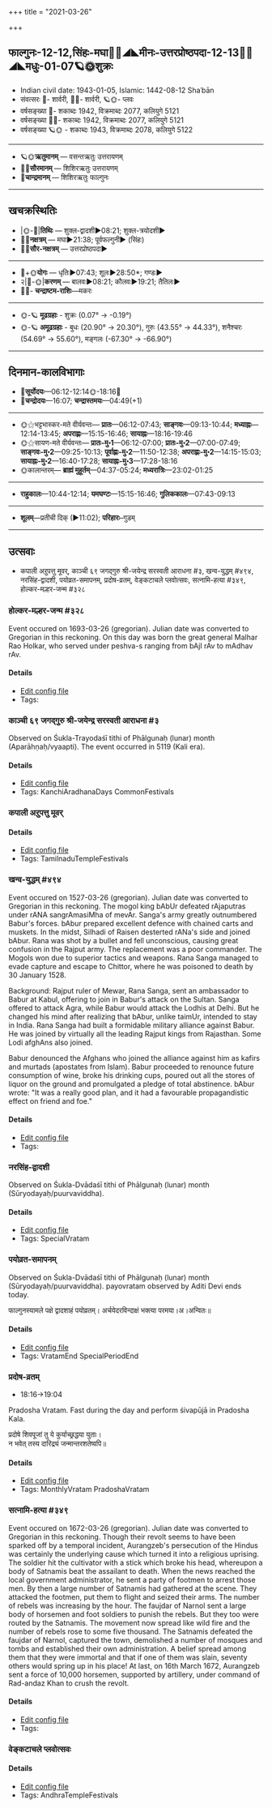+++
title = "2021-03-26"

+++
## फाल्गुनः-12-12,सिंहः-मघा🌛🌌◢◣मीनः-उत्तरप्रोष्ठपदा-12-13🌌🌞◢◣मधुः-01-07🪐🌞शुक्रः
- Indian civil date: 1943-01-05, Islamic: 1442-08-12 Shaʿbān
- संवत्सरः 🌛- शार्वरी, 🌌🌞- शार्वरी, 🪐🌞- प्लवः
- वर्षसङ्ख्या 🌛- शकाब्दः 1942, विक्रमाब्दः 2077, कलियुगे 5121
- वर्षसङ्ख्या 🌌🌞- शकाब्दः 1942, विक्रमाब्दः 2077, कलियुगे 5121
- वर्षसङ्ख्या 🪐🌞 - शकाब्दः 1943, विक्रमाब्दः 2078, कलियुगे 5122
___________________
- 🪐🌞**ऋतुमानम्** — वसन्तऋतुः उत्तरायणम्
- 🌌🌞**सौरमानम्** — शिशिरऋतुः उत्तरायणम्
- 🌛**चान्द्रमानम्** — शिशिरऋतुः फाल्गुनः
___________________


## खचक्रस्थितिः
- |🌞-🌛|**तिथिः** — शुक्ल-द्वादशी►08:21; शुक्ल-त्रयोदशी►  
- 🌌🌛**नक्षत्रम्** — मघा►21:38; पूर्वफल्गुनी► (सिंहः)  
- 🌌🌞**सौर-नक्षत्रम्** — उत्तरप्रोष्ठपदा►  
___________________
- 🌛+🌞**योगः** — धृतिः►07:43; शूलः►28:50*; गण्डः►  
- २|🌛-🌞|**करणम्** — बालवः►08:21; कौलवः►19:21; तैतिलः►  
- 🌌🌛- **चन्द्राष्टम-राशिः**—मकरः  
___________________
- 🌞-🪐 **मूढग्रहाः** - शुक्रः (0.07° → -0.19°)
- 🌞-🪐 **अमूढग्रहाः** - बुधः (20.90° → 20.30°), गुरुः (43.55° → 44.33°), शनैश्चरः (54.69° → 55.60°), मङ्गलः (-67.30° → -66.90°)
___________________


## दिनमान-कालविभागाः
- 🌅**सूर्योदयः**—06:12-12:14🌞️-18:16🌇  
- 🌛**चन्द्रोदयः**—16:07; **चन्द्रास्तमयः**—04:49(+1)  
___________________
- 🌞⚝भट्टभास्कर-मते वीर्यवन्तः— **प्रातः**—06:12-07:43; **साङ्गवः**—09:13-10:44; **मध्याह्नः**—12:14-13:45; **अपराह्णः**—15:15-16:46; **सायाह्नः**—18:16-19:46  
- 🌞⚝सायण-मते वीर्यवन्तः— **प्रातः-मु॰1**—06:12-07:00; **प्रातः-मु॰2**—07:00-07:49; **साङ्गवः-मु॰2**—09:25-10:13; **पूर्वाह्णः-मु॰2**—11:50-12:38; **अपराह्णः-मु॰2**—14:15-15:03; **सायाह्नः-मु॰2**—16:40-17:28; **सायाह्नः-मु॰3**—17:28-18:16  
- 🌞कालान्तरम्— **ब्राह्मं मुहूर्तम्**—04:37-05:24; **मध्यरात्रिः**—23:02-01:25  
___________________
- **राहुकालः**—10:44-12:14; **यमघण्टः**—15:15-16:46; **गुलिककालः**—07:43-09:13  
___________________
- **शूलम्**—प्रतीची दिक् (►11:02); **परिहारः**–गुडम्  
___________________

## उत्सवाः
- कपाली अऱुपत्तु मूवर्, काञ्ची ६९ जगद्गुरु श्री-जयेन्द्र सरस्वती आराधना #३, खन्व-युद्धम् #४९४, नरसिंह-द्वादशी, पयोव्रत-समापनम्, प्रदोष-व्रतम्, वेङ्कटाचले प्लवोत्सवः, सत्नामि-हत्या #३४९, होल्कर-मल्हर-जन्म #३२८
### होल्कर-मल्हर-जन्म #३२८

Event occured on 1693-03-26 (gregorian). Julian date was converted to Gregorian in this reckoning. On this day was born the great general Malhar Rao Holkar, who served under peshva-s ranging from bAjI rAv to mAdhav rAv.

#### Details
- [Edit config file](https://github.com/jyotisham/adyatithi/tree/master/mahApuruSha/xatra-later/gregorian/day/03/26/holkara-malhara-janma.toml)
- Tags: 


### काञ्ची ६९ जगद्गुरु श्री-जयेन्द्र सरस्वती आराधना #३

Observed on Śukla-Trayodaśī tithi of Phālgunaḥ (lunar) month (Aparāhṇaḥ/vyaapti). The event occurred in 5119 (Kali era).  






#### Details
- [Edit config file](https://github.com/jyotisham/adyatithi/tree/master/mahApuruSha/kAnchI-maTha/lunar_month/tithi/12/13/kAJcI_69_jagadguru_zrI~jayEndra_sarasvatI_ArAdhanA.toml)
- Tags: KanchiAradhanaDays CommonFestivals


### कपाली अऱुपत्तु मूवर्



#### Details
- [Edit config file](https://github.com/jyotisham/adyatithi/tree/master/temples/Tamil/relative_event/kar2pagAmbAL%E2%80%93kapAlIzvarar_tirukkalyANam/offset__-2/kapAlI_ar2upattu_mUvar.toml)
- Tags: TamilnaduTempleFestivals


### खन्व-युद्धम् #४९४

Event occured on 1527-03-26 (gregorian). Julian date was converted to Gregorian in this reckoning. The mogol king bAbUr defeated rAjaputras under rANA sangrAmasiMha of mevAr. Sanga's army greatly outnumbered Babur's forces. bAbur prepared excellent defence with chained carts and muskets. In the midst, Silhadi of Raisen desterted rANa's side and joined bAbur. Rana was shot by a bullet and fell unconscious, causing great confusion in the Rajput army. The replacement was a poor commander. The Mogols won due to superior tactics and weapons. Rana Sanga managed to evade capture and escape to Chittor, where he was poisoned to death by 30 January 1528.

Background: Rajput ruler of Mewar, Rana Sanga, sent an ambassador to Babur at Kabul, offering to join in Babur's attack on the Sultan. Sanga offered to attack Agra, while Babur would attack the Lodhis at Delhi. But he changed his mind after realizing that bAbur, unlike taimUr, intended to stay in India. Rana Sanga had built a formidable military alliance against Babur. He was joined by virtually all the leading Rajput kings from Rajasthan. Some Lodi afghAns also joined.

Babur denounced the Afghans who joined the alliance against him as kafirs and murtads (apostates from Islam). Babur proceeded to renounce future consumption of wine, broke his drinking cups, poured out all the stores of liquor on the ground and promulgated a pledge of total abstinence. bAbur wrote: "It was a really good plan, and it had a favourable propagandistic effect on friend and foe."

#### Details
- [Edit config file](https://github.com/jyotisham/adyatithi/tree/master/mahApuruSha/xatra-later/gregorian/day/03/26/khanva-yuddham.toml)
- Tags: 


### नरसिंह-द्वादशी

Observed on Śukla-Dvādaśī tithi of Phālgunaḥ (lunar) month (Sūryodayaḥ/puurvaviddha). 

#### Details
- [Edit config file](https://github.com/jyotisham/adyatithi/tree/master/devatA/vaiShNava/lunar_month/tithi/12/12/narasiMha-dvAdazI.toml)
- Tags: SpecialVratam


### पयोव्रत-समापनम्

Observed on Śukla-Dvādaśī tithi of Phālgunaḥ (lunar) month (Sūryodayaḥ/puurvaviddha). payovratam observed by Aditi Devi ends today.

फाल्गुनस्यामले पक्षे द्वादशाहं पयोव्रतम्। अर्चयेदरविन्दाक्षं भक्त्या परमया।अ।अन्वितः॥



#### Details
- [Edit config file](https://github.com/jyotisham/adyatithi/tree/master/general/lunar_month/tithi/12/12/payOvrata-samApanam.toml)
- Tags: VratamEnd SpecialPeriodEnd


### प्रदोष-व्रतम्
- 18:16→19:04

Pradosha Vratam. Fast during the day and perform śivapūjā in Pradosha Kala.

प्रदोषे  शिवपूजां  तु  ये  कुर्याच्छ्रद्धया  युताः।  
न  भवेत्  तस्य  दारिद्र्यं  जन्मान्तरशतेष्वपि॥



#### Details
- [Edit config file](https://github.com/jyotisham/adyatithi/tree/master/time_focus/monthly/pradoSha/description_only/pradOSa-vratam.toml)
- Tags: MonthlyVratam PradoshaVratam


### सत्नामि-हत्या #३४९

Event occured on 1672-03-26 (gregorian). Julian date was converted to Gregorian in this reckoning. Though their revolt seems to have been sparked off by a temporal incident, Aurangzeb's persecution of the Hindus was certainly the underlying cause which turned it into a religious uprising. The soldier hit the cultivator with a stick which broke his head, whereupon a body of Satnamis beat the assailant to death. When the news reached the local government administrator, he sent a party of footmen to arrest those men. By then a large number of Satnamis had gathered at the scene. They attacked the footmen, put them to flight and seized their arms. The number of rebels was increasing by the hour. The faujdar of Narnol sent a large body of horsemen and foot soldiers to punish the rebels. But they too were routed by the Satnamis. The movement now spread like wild fire and the number of rebels rose to some five thousand. The Satnamis defeated the faujdar of Narnol, captured the town, demolished a number of mosques and tombs and established their own administration. A belief spread among them that they were immortal and that if one of them was slain, seventy others would spring up in his place! At last, on 16th March 1672, Aurangzeb sent a force of 10,000 horsemen, supported by artillery, under command of Rad-andaz Khan to crush the revolt.

#### Details
- [Edit config file](https://github.com/jyotisham/adyatithi/tree/master/mahApuruSha/xatra-later/gregorian/day/03/26/satnAmi-hatyA.toml)
- Tags: 


### वेङ्कटाचले प्लवोत्सवः



#### Details
- [Edit config file](https://github.com/jyotisham/adyatithi/tree/master/temples/venkaTAchala/relative_event/vEGkaTAcalE_plavOtsava-samApanam/offset__-2/vEGkaTAcalE_plavOtsavaH~3.toml)
- Tags: AndhraTempleFestivals


